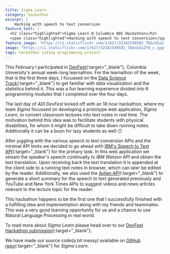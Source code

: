 ```yaml
---
title: Sigma Learn
category: hackathon
excerpt: |
    Hacking with speech to text conversion
feature_text: |
  <h2 class="highlighted">Sigma Learn @ Columbia ADI Hackathon</h2> 
  <span class="highlighted">Hacking with speech to text conversion</span>
feature_image: "https://c1.staticflickr.com/1/627/32342340582_7bbcb5a2f8_c.jpg"
image: "https://c1.staticflickr.com/1/627/32342340582_7bbcb5a2f8_c.jpg"
tags: hackathon coding programming project
---
```


This February I participated in [DevFest](https://devfe.st){:target="_blank"}, Columbia University's annual week-long learnathon. For the learnathon of the week, that is the first three days, I focussed on the [Data Science Track](https://learn.devfe.st/datascience/){:target="_blank"} to get familiar with data visualization and the statistics behind it. This was a fun learning experience divided into 6 programming modules that I completed over the four days.

The last day of *ADI DevFest* kicked off with an 18 hour hackathon, where my team *Sigma* focussed on developing a prototype web application, *Sigma Learn*, to convert classroom lectures into text notes in real time. The motivation behind this idea was to facilitate students with physical disabilities, for whom it might be difficult to take down running notes. Additionally it can be a boon for lazy students as well :no_mouth:

After juggling with the various speech to text conversion APIs and the minimal API limits we decided to go ahead with [IBM's Speech to Text API](https://www.ibm.com/watson/developercloud/speech-to-text.html){:target="_blank"} for the primary task. In this web application we stream the speaker's speech continually to *IBM Watson API* and obtain the text translation. Upon receiving back the text translation it is appended at the client side to a running text notes in browser, which can later be edited by the reader. Additionally, we also used the [Aylien API](http://aylien.com/text-api){:target="_blank"} to generate a short summary for the speech to text generated previously and YouTube and New York Times APIs to suggest videos and news articles relevant to the lecture topic for the reader.

This hackathon happens to be the first one that I successfully finished with a fulfilling idea and implementation along with my friends and teammates. This was a very good learning opportunity for us and a chance to use Natural Language Processing in real world.

To read more about *Sigma Learn* please head over to our [DevFest Hackathon submission](https://devpost.com/software/sigma-learn){:target="_blank"}.

We have made our source code(a bit messy) available on [GitHub repo](https://github.com/bawejakunal/Sigma-Learn){:target="_blank"} for *Sigma Learn*.